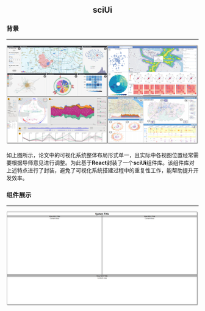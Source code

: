 <h2 align="center">sciUi</h2>

### 背景
***

<img src="https://raw.githubusercontent.com/xianghui-ma/staticImage/master/sci-ui1.png"/>

如上图所示，论文中的可视化系统整体布局形式单一，且实际中各视图位置经常需要根据导师意见进行调整。为此基于**React**封装了一个**sciUi**组件库。该组件库对上述特点进行了封装，避免了可视化系统搭建过程中的重复性工作，能帮助提升开发效率。

### 组件展示
***

<img src="https://raw.githubusercontent.com/xianghui-ma/staticImage/master/sci-ui2.png"/>